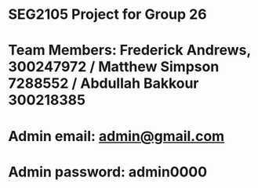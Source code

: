 # SEG2105 Project for Group 26
# Team Members: Frederick Andrews, 300247972 / Matthew Simpson 7288552 / Abdullah Bakkour 300218385
# Admin email: admin@gmail.com
# Admin password: admin0000